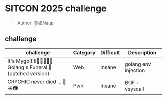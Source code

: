 # SITCON 2025 challenge
> Author: 堇姬Naup

## challenge
| challenge | Category | Difficult | Description |
|-----------|----------|-----------|-------------|
| It's Mygo!!!!!🎤🎸🎸🥁🎸 Golang's Funeral 🎹 (patched version) | Web | Insane | golang env injection |
| CRYCHIC never died ... 🌸☀️📷 | Pwn | Insane | BOF + vsyscall |
